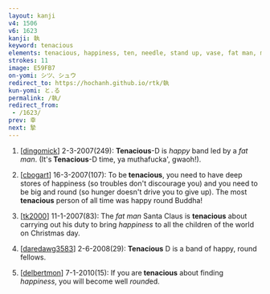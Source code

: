 ```yaml
---
layout: kanji
v4: 1506
v6: 1623
kanji: 執
keyword: tenacious
elements: tenacious, happiness, ten, needle, stand up, vase, fat man, musashimaru, nine, baseball, drop, ten2, needle2
strokes: 11
image: E59FB7
on-yomi: シツ、シュウ
redirect_to: https://hochanh.github.io/rtk/執
kun-yomi: と.る
permalink: /執/
redirect_from:
 - /1623/
prev: 幸
next: 摯
---
```


1) [<a href="http://kanji.koohii.com/profile/dingomick">dingomick</a>] 2-3-2007(249): <strong>Tenacious</strong>-D is <em>happy</em> band led by a <em>fat man</em>. (It&#039;s<strong> Tenacious</strong>-D time, ya muthafucka&#039;, gwaoh!).

2) [<a href="http://kanji.koohii.com/profile/cbogart">cbogart</a>] 16-3-2007(107): To be<strong> tenacious</strong>, you need to have deep stores of happiness (so troubles don&#039;t discourage you) and you need to be big and round (so hunger doesn&#039;t drive you to give up). The most<strong> tenacious</strong> person of all time was happy round Buddha!

3) [<a href="http://kanji.koohii.com/profile/tk2000">tk2000</a>] 11-1-2007(83): The <em>fat man</em> Santa Claus is <strong>tenacious</strong> about carrying out his duty to bring <em>happiness</em> to all the children of the world on Christmas day.

4) [<a href="http://kanji.koohii.com/profile/daredawg3583">daredawg3583</a>] 2-6-2008(29): <strong>Tenacious</strong> D is a band of happy, round fellows.

5) [<a href="http://kanji.koohii.com/profile/delbertmon">delbertmon</a>] 7-1-2010(15): If you are<strong> tenacious</strong> about finding <em>happiness</em>, you will become well <em>round</em>ed.

